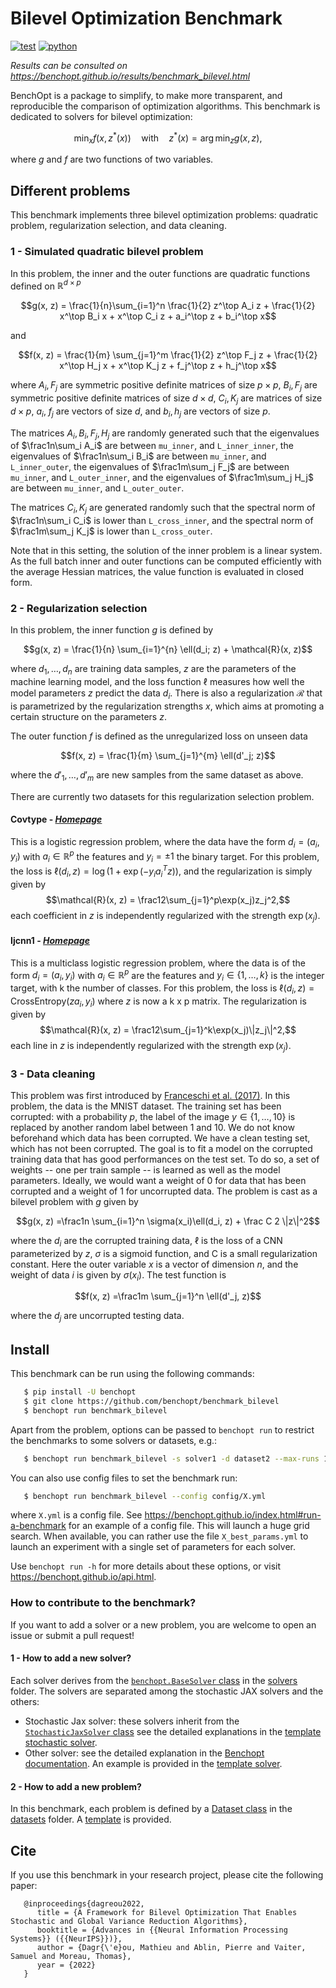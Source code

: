 Bilevel Optimization Benchmark
===============================
[![test](https://github.com/benchopt/benchmark_bilevel/workflows/Tests/badge.svg)](https://github.com/benchopt/benchmark_bilevel/actions)
[![python](https://img.shields.io/badge/python-3.6%2B-blue)](https://www.python.org/downloads/release/python-360/)

*Results can be consulted on https://benchopt.github.io/results/benchmark_bilevel.html*

BenchOpt is a package to simplify, to make more transparent, and
reproducible the comparison of optimization algorithms.
This benchmark is dedicated to solvers for bilevel optimization:

$$\min_{x} f(x, z^* (x)) \quad \text{with} \quad z^*(x) = \arg\min_z g(x, z),$$

where $g$ and $f$ are two functions of two variables.

Different problems
------------------

This benchmark implements three bilevel optimization problems: quadratic problem, regularization selection, and data cleaning.

### 1 - Simulated quadratic bilevel problem


In this problem, the inner and the outer functions are quadratic functions defined on $\mathbb{R}^{d\times p}$

$$g(x, z) = \frac{1}{n}\sum_{i=1}^n \frac{1}{2} z^\top A_i z + \frac{1}{2} x^\top B_i x + x^\top C_i z + a_i^\top z + b_i^\top x$$

and

$$f(x, z) = \frac{1}{m} \sum_{j=1}^m \frac{1}{2} z^\top F_j z + \frac{1}{2} x^\top H_j x + x^\top K_j z + f_j^\top z + h_j^\top x$$

where $A_i, F_j$ are symmetric positive definite matrices of size $p\times p$, $B_i, F_j$ are symmetric positive definite matrices of size $d\times d$, $C_i, K_j$ are matrices of size $d\times p$, $a_i$, $f_j$ are vectors of size $d$, and $b_i, h_j$ are vectors of size $p$.

The matrices $A_i, B_i, F_j, H_j$ are randomly generated such that the eigenvalues of $\frac1n\sum_i A_i$ are between ``mu_inner``, and ``L_inner_inner``, the eigenvalues of $\frac1n\sum_i B_i$ are between ``mu_inner``, and ``L_inner_outer``, the eigenvalues of $\frac1m\sum_j F_j$ are between ``mu_inner``, and ``L_outer_inner``, and the eigenvalues of $\frac1m\sum_j H_j$ are between ``mu_inner``, and ``L_outer_outer``.

The matrices $C_i, K_j$ are generated randomly such that the spectral norm of $\frac1n\sum_i C_i$ is lower than ``L_cross_inner``, and the spectral norm of $\frac1m\sum_j K_j$ is lower than ``L_cross_outer``.

Note that in this setting, the solution of the inner problem is a linear system.
As the full batch inner and outer functions can be computed efficiently with the average Hessian matrices, the value function is evaluated in closed form. 


### 2 - Regularization selection

In this problem, the inner function $g$ is defined by 


$$g(x, z) = \frac{1}{n} \sum_{i=1}^{n} \ell(d_i; z) + \mathcal{R}(x, z)$$

where $d_1, \dots, d_n$ are training data samples, $z$ are the parameters of the machine learning model, and the loss function $\ell$ measures how well the model parameters $z$ predict the data $d_i$.
There is also a regularization $\mathcal{R}$ that is parametrized by the regularization strengths $x$, which aims at promoting a certain structure on the parameters $z$.

The outer function $f$ is defined as the unregularized loss on unseen data

$$f(x, z) = \frac{1}{m} \sum_{j=1}^{m} \ell(d'_j; z)$$

where the $d'_1, \dots, d'_m$ are new samples from the same dataset as above.

There are currently two datasets for this regularization selection problem.

#### Covtype - [*Homepage*](https://archive.ics.uci.edu/dataset/31/covertype*)

This is a logistic regression problem, where the data have the form $d_i = (a_i, y_i)$ with $a_i\in\mathbb{R}^p$ the features and $y_i=\pm1$ the binary target.
For this problem, the loss is $\ell(d_i, z) = \log(1+\exp(-y_i a_i^T z))$, and the regularization is simply given by
$$\mathcal{R}(x, z) = \frac12\sum_{j=1}^p\exp(x_j)z_j^2,$$
each coefficient in $z$ is independently regularized with the strength $\exp(x_j)$.

#### Ijcnn1 - [*Homepage*](https://www.openml.org/search?type=data&sort=runs&id=1575&status=active)

This is a multiclass logistic regression problem, where the data is of the form $d_i = (a_i, y_i)$ with  $a_i\in\mathbb{R}^p$ are the features and $y_i\in \{1,\dots, k\}$ is the integer target, with k the number of classes.
For this problem, the loss is $\ell(d_i, z) = \text{CrossEntropy}(za_i, y_i)$ where $z$ is now a k x p matrix. The regularization is given by 
$$\mathcal{R}(x, z) = \frac12\sum_{j=1}^k\exp(x_j)\|z_j\|^2,$$
each line in $z$ is independently regularized with the strength $\exp(x_j)$.


### 3 - Data cleaning

This problem was first introduced by [Franceschi et al. (2017)](https://arxiv.org/abs/1703.01785).
In this problem, the data is the MNIST dataset.
The training set has been corrupted: with a probability $p$, the label of the image $`y\in\{1,\dots,10\}`$ is replaced by another random label between 1 and 10.
We do not know beforehand which data has been corrupted.
We have a clean testing set, which has not been corrupted.
The goal is to fit a model on the corrupted training data that has good performances on the test set.
To do so, a set of weights -- one per train sample -- is learned as well as the model parameters.
Ideally, we would want a weight of 0 for data that has been corrupted and a weight of 1 for uncorrupted data.
The problem is cast as a bilevel problem with $g$ given by 

$$g(x, z) =\frac1n \sum_{i=1}^n \sigma(x_i)\ell(d_i, z) + \frac C 2 \|z\|^2$$

where the $d_i$ are the corrupted training data, $\ell$ is the loss of a CNN parameterized by $z$, $\sigma$ is a sigmoid function, and C is a small regularization constant.
Here the outer variable $x$ is a vector of dimension $n$, and the weight of data $i$ is given by $\sigma(x_i)$.
The test function is

$$f(x, z) =\frac1m \sum_{j=1}^n \ell(d'_j, z)$$

where the $d_j$ are uncorrupted testing data.

Install
--------

This benchmark can be run using the following commands:

```bash
   $ pip install -U benchopt
   $ git clone https://github.com/benchopt/benchmark_bilevel
   $ benchopt run benchmark_bilevel
```

Apart from the problem, options can be passed to ``benchopt run`` to restrict the benchmarks to some solvers or datasets, e.g.:

```bash
   $ benchopt run benchmark_bilevel -s solver1 -d dataset2 --max-runs 10 --n-repetitions 10
````

You can also use config files to set the benchmark run:

```bash
   $ benchopt run benchmark_bilevel --config config/X.yml
```

where ``X.yml`` is a config file. See https://benchopt.github.io/index.html#run-a-benchmark for an example of a config file. This will launch a huge grid search. When available, you can rather use the file ``X_best_params.yml`` to launch an experiment with a single set of parameters for each solver.

Use ``benchopt run -h`` for more details about these options, or visit https://benchopt.github.io/api.html.

### How to contribute to the benchmark?

If you want to add a solver or a new problem, you are welcome to open an issue or submit a pull request!  

#### 1 - How to add a new solver?

Each solver derives from the [`benchopt.BaseSolver` class](https://benchopt.github.io/user_guide/generated/benchopt.BaseSolver.html) in the [solvers](solvers) folder. The solvers are separated among the stochastic JAX solvers and the others:
* Stochastic Jax solver: these solvers inherit from the [`StochasticJaxSolver` class](benchmark_utils/stochastic_jax_solver.py) see the detailed explanations in the [template stochastic solver](solvers/template_stochastic_solver.py).
* Other solver: see the detailed explanation in the [Benchopt documentation](https://benchopt.github.io/tutorials/add_solver.html). An example is provided in the [template solver](solvers/template_solver.py).

#### 2 - How to add a new problem?

In this benchmark, each problem is defined by a [Dataset class](https://benchopt.github.io/user_guide/generated/benchopt.BaseDataset.html) in the [datasets](datasets) folder. A [template](datasets/template_dataset.py) is provided.

Cite
----

If you use this benchmark in your research project, please cite the following paper:

```
   @inproceedings{dagreou2022,
      title = {A Framework for Bilevel Optimization That Enables Stochastic and Global Variance Reduction Algorithms},
      booktitle = {Advances in {{Neural Information Processing Systems}} ({{NeurIPS}})},
      author = {Dagr{\'e}ou, Mathieu and Ablin, Pierre and Vaiter, Samuel and Moreau, Thomas},
      year = {2022}
   }
```
